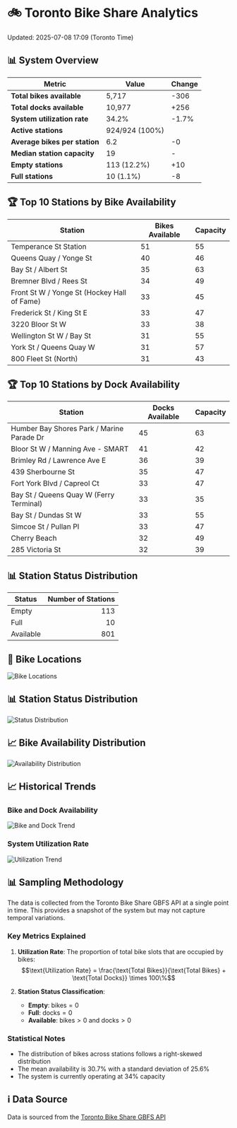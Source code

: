 # 🚲 Toronto Bike Share Analytics

Updated: 2025-07-08 17:09 (Toronto Time)

## 📊 System Overview
| Metric | Value | Change |
|--------|-------|--------|
| **Total bikes available** | 5,717 | -306 |
| **Total docks available** | 10,977 | +256 |
| **System utilization rate** | 34.2% | -1.7% |
| **Active stations** | 924/924 (100%) |  |
| **Average bikes per station** | 6.2 | -0 |
| **Median station capacity** | 19 | - |
| **Empty stations** | 113 (12.2%) | +10 |
| **Full stations** | 10 (1.1%) | -8 |

## 🏆 Top 10 Stations by Bike Availability
| Station | Bikes Available | Capacity |
|---------|-----------------|----------|
| Temperance St Station | 51 | 55 |
| Queens Quay / Yonge St | 40 | 46 |
| Bay St / Albert St | 35 | 63 |
| Bremner Blvd / Rees St | 34 | 49 |
| Front St W / Yonge St (Hockey Hall of Fame) | 33 | 45 |
| Frederick St / King St E | 33 | 47 |
| 3220 Bloor St W | 33 | 38 |
| Wellington St W / Bay St | 31 | 55 |
| York St / Queens Quay W | 31 | 57 |
| 800 Fleet St (North) | 31 | 43 |

## 🏆 Top 10 Stations by Dock Availability
| Station | Docks Available | Capacity |
|---------|-----------------|----------|
| Humber Bay Shores Park / Marine Parade Dr | 45 | 63 |
| Bloor St W / Manning Ave - SMART | 41 | 42 |
| Brimley Rd / Lawrence Ave E  | 36 | 39 |
| 439 Sherbourne St | 35 | 47 |
| Fort York  Blvd / Capreol Ct | 33 | 47 |
| Bay St / Queens Quay W (Ferry Terminal) | 33 | 35 |
| Bay St / Dundas St W | 33 | 55 |
| Simcoe St / Pullan Pl | 33 | 47 |
| Cherry Beach | 32 | 49 |
| 285 Victoria St | 32 | 39 |

## 📊 Station Status Distribution
| Status     | Number of Stations |
|------------|-------------------:|
| Empty      | 113 |
| Full       | 10 |
| Available  | 801 |

## 📍 Bike Locations
![Bike Locations](docs/plots/location_plot.png)

## 📊 Station Status Distribution
![Status Distribution](docs/plots/status_distribution.png)

## 📈 Bike Availability Distribution
![Availability Distribution](docs/plots/availability_dist.png)

## 📈 Historical Trends
### Bike and Dock Availability
![Bike and Dock Trend](docs/plots/time_series/bike_dock_trend.png)

### System Utilization Rate
![Utilization Trend](docs/plots/time_series/utilization_trend.png)

## 📊 Sampling Methodology
The data is collected from the Toronto Bike Share GBFS API at a single point in time. This provides a snapshot of the system but may not capture temporal variations.

### Key Metrics Explained
1. **Utilization Rate**: The proportion of total bike slots that are occupied by bikes:
   $$\text{Utilization Rate} = \frac{\text{Total Bikes}}{\text{Total Bikes} + \text{Total Docks}} \times 100\%$$

2. **Station Status Classification**:
   - **Empty**: $\text{bikes} = 0$
   - **Full**: $\text{docks} = 0$
   - **Available**: $\text{bikes} > 0$ and $\text{docks} > 0$

### Statistical Notes
- The distribution of bikes across stations follows a right-skewed distribution
- The mean availability is 30.7% with a standard deviation of 25.6%
- The system is currently operating at 34% capacity

## ℹ️ Data Source
Data is sourced from the [Toronto Bike Share GBFS API](https://tor.publicbikesystem.net/ube/gbfs/v1/en/station_status)
